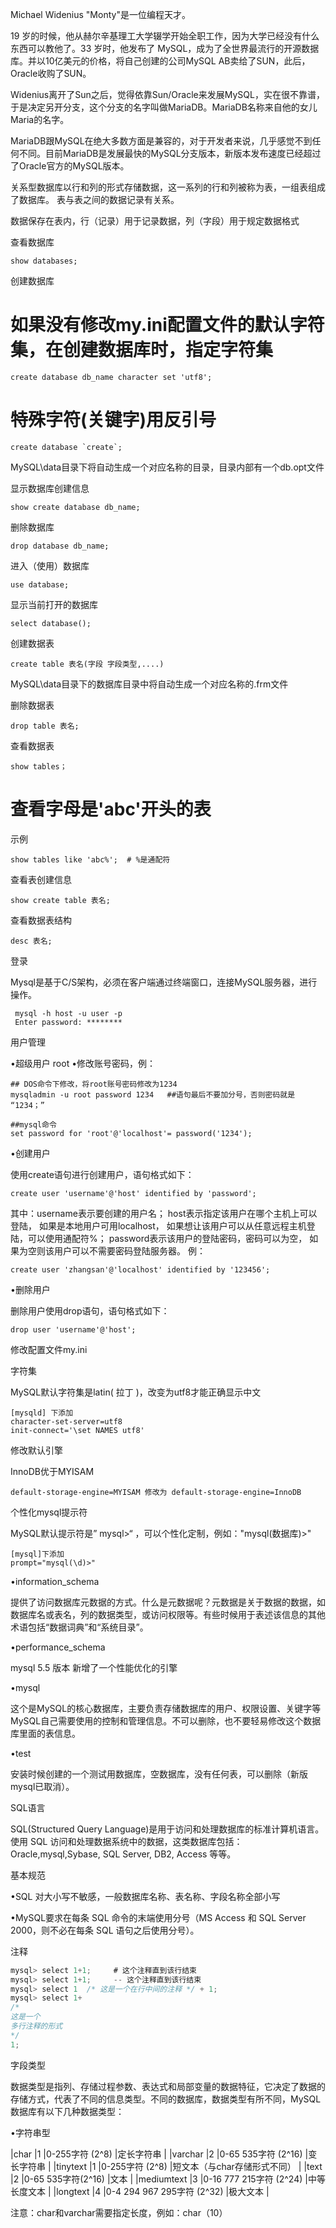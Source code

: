 Michael Widenius "Monty"是一位编程天才。

19 岁的时候，他从赫尔辛基理工大学辍学开始全职工作，因为大学已经没有什么东西可以教他了。33 岁时，他发布了 MySQL，成为了全世界最流行的开源数据库。并以10亿美元的价格，将自己创建的公司MySQL AB卖给了SUN，此后，Oracle收购了SUN。

Widenius离开了Sun之后，觉得依靠Sun/Oracle来发展MySQL，实在很不靠谱，于是决定另开分支，这个分支的名字叫做MariaDB。MariaDB名称来自他的女儿Maria的名字。

MariaDB跟MySQL在绝大多数方面是兼容的，对于开发者来说，几乎感觉不到任何不同。目前MariaDB是发展最快的MySQL分支版本，新版本发布速度已经超过了Oracle官方的MySQL版本。

关系型数据库以行和列的形式存储数据，这一系列的行和列被称为表，一组表组成了数据库。
表与表之间的数据记录有关系。

数据保存在表内，行（记录）用于记录数据，列（字段）用于规定数据格式

查看数据库

```
show databases;
```

创建数据库

# 如果没有修改my.ini配置文件的默认字符集，在创建数据库时，指定字符集

```
create database db_name character set 'utf8';
```

# 特殊字符(关键字)用反引号

```
create database `create`;
```

MySQL\data目录下将自动生成一个对应名称的目录，目录内部有一个db.opt文件

显示数据库创建信息

```
show create database db_name;
```

删除数据库

```
drop database db_name;
```

进入（使用）数据库

```
use database;
```

显示当前打开的数据库

```
select database();
```

创建数据表

```
create table 表名(字段 字段类型,....)
```

MySQL\data目录下的数据库目录中将自动生成一个对应名称的.frm文件

删除数据表

```
drop table 表名;
```

查看数据表

```
show tables；
```

# 查看字母是'abc'开头的表

示例

```
show tables like 'abc%';  # %是通配符
```

查看表创建信息

```
show create table 表名;
```

查看数据表结构
```
desc 表名;
```

登录

Mysql是基于C/S架构，必须在客户端通过终端窗口，连接MySQL服务器，进行操作。

```
 mysql -h host -u user -p
 Enter password: ********
```

用户管理

•超级用户 root
•修改账号密码，例：

```
## DOS命令下修改，将root账号密码修改为1234
mysqladmin -u root password 1234   ##语句最后不要加分号，否则密码就是 “1234；”

##mysql命令
set password for 'root'@'localhost'= password('1234');
```

•创建用户

使用create语句进行创建用户，语句格式如下：

```
create user 'username'@'host' identified by 'password';
```

其中：username表示要创建的用户名；
host表示指定该用户在哪个主机上可以登陆，
如果是本地用户可用localhost，
如果想让该用户可以从任意远程主机登陆，可以使用通配符%；
password表示该用户的登陆密码，密码可以为空，
如果为空则该用户可以不需要密码登陆服务器。
例：
```
create user 'zhangsan'@'localhost' identified by '123456';
```

•删除用户

删除用户使用drop语句，语句格式如下：
```
drop user 'username'@'host';
```

修改配置文件my.ini

字符集

MySQL默认字符集是latin( 拉丁 )，改变为utf8才能正确显示中文
```
[mysqld] 下添加
character-set-server=utf8
init-connect='\set NAMES utf8'
```

修改默认引擎

InnoDB优于MYISAM
```
default-storage-engine=MYISAM 修改为 default-storage-engine=InnoDB
```
个性化mysql提示符

MySQL默认提示符是” mysql>“ ，可以个性化定制，例如："mysql(数据库)>"
```
[mysql]下添加
prompt="mysql(\d)>"
```

•information_schema

 提供了访问数据库元数据的方式。什么是元数据呢？元数据是关于数据的数据，如数据库名或表名，列的数据类型，或访问权限等。有些时候用于表述该信息的其他术语包括“数据词典”和“系统目录”。

•performance_schema

 mysql 5.5 版本 新增了一个性能优化的引擎
 
•mysql

这个是MySQL的核心数据库，主要负责存储数据库的用户、权限设置、关键字等MySQL自己需要使用的控制和管理信息。不可以删除，也不要轻易修改这个数据库里面的表信息。

•test

安装时候创建的一个测试用数据库，空数据库，没有任何表，可以删除（新版mysql已取消）。

SQL语言

SQL(Structured Query Language)是用于访问和处理数据库的标准计算机语言。使用 SQL 访问和处理数据系统中的数据，这类数据库包括：Oracle,mysql,Sybase, SQL Server, DB2, Access 等等。

基本规范

•SQL 对大小写不敏感，一般数据库名称、表名称、字段名称全部小写

•MySQL要求在每条 SQL 命令的末端使用分号（MS Access 和 SQL Server 2000，则不必在每条 SQL 语句之后使用分号）。

注释
```js
mysql> select 1+1;     # 这个注释直到该行结束
mysql> select 1+1;     -- 这个注释直到该行结束
mysql> select 1  /* 这是一个在行中间的注释 */ + 1;
mysql> select 1+
/*
这是一个
多行注释的形式
*/
1;
```

字段类型

数据类型是指列、存储过程参数、表达式和局部变量的数据特征，它决定了数据的存储方式，代表了不同的信息类型。不同的数据库，数据类型有所不同，MySQL数据库有以下几种数据类型：

•字符串型

|char		|1	|0-255字符 (2^8)			|定长字符串						|
|varchar	|2	|0-65 535字符 (2^16)		|变长字符串						|
|tinytext	|1	|0-255字符 (2^8)			|短文本（与char存储形式不同）	|
|text		|2	|0-65 535字符(2^16)			|文本							|
|mediumtext	|3	|0-16 777 215字符 (2^24)	|中等长度文本					|
|longtext	|4	|0-4 294 967 295字符 (2^32)	|极大文本						|

注意：char和varchar需要指定长度，例如：char（10）







